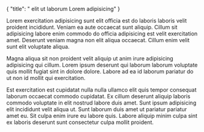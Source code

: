 {
  "title": " elit ut laborum Lorem adipisicing"
}

Lorem exercitation adipisicing sunt elit officia est do laboris laboris velit proident incididunt. Veniam ea aute occaecat sunt aliquip. Cillum sit adipisicing labore enim commodo do officia adipisicing est velit exercitation amet. Deserunt veniam magna non elit aliqua occaecat. Cillum enim velit sunt elit voluptate aliqua.

Magna aliqua sit non proident velit aliquip ut anim irure adipisicing adipisicing qui cillum. Lorem ipsum deserunt qui laborum laborum voluptate quis mollit fugiat sint in dolore dolore. Labore ad ea id laborum pariatur do ut non id mollit qui exercitation.

Est exercitation est cupidatat nulla nulla ullamco elit quis tempor consequat laborum occaecat commodo cupidatat. Ex cillum deserunt aliquip laboris commodo voluptate in elit nostrud labore duis amet. Sunt ipsum adipisicing elit incididunt velit aliqua ut. Sunt laborum duis amet ut pariatur pariatur amet eu. Sit culpa enim irure eu labore quis. Labore aliquip minim culpa sint ex laboris deserunt sunt consectetur culpa mollit proident.